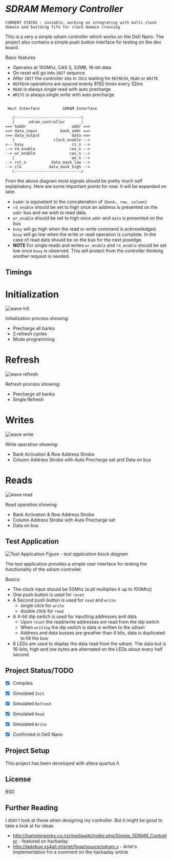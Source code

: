 # _SDRAM Memory Controller_

`CURRENT STATUS : instable, working on integrating with multi clock domain and building
fifo for clock domain crossing`

This is a very a simple sdram controller which works on the De0 Nano. The project
also contains a simple push button interface for testing on the dev board.

Basic features
 - Operates at 100Mhz, CAS 3, 32MB, 16-bit data
 - On reset will go into `INIT` sequnce
 - After `INIT` the controller sits in `IDLE` waiting for `REFRESH`, `READ` or `WRITE` 
 - `REFRESH` operations are spaced evenly 8192 times every 32ms
 - `READ` is always single read with auto precharge
 - `WRITE` is always single write with auto precharge

```

 Host Interface          SDRAM Interface

   /-----------------------------\
   |      sdram_controller       |
==> haddr                    addr ==>
==> data_input          bank_addr ==>
<== data_output              data <=>
   |                 clock_enable -->
<-- busy                     cs_n -->
--> rd_enable               ras_n -->
--> wr_enable               cas_n -->
   |                         we_n -->
--> rst_n           data_mask_low -->
--> clk            data_mask_high -->
   \-----------------------------/

```

From the above diagram most signals should be pretty much self explainatory. Here are some important points for now.  It will be expanded on later. 
 - `haddr` is equivelant to the concatenation of `{bank, row, column}`
 - `rd_enable` should be set to high once an address is presented on the `addr` bus and we wish to read data. 
 - `wr_enable` should be set to high once `addr` and `data` is presented on the bus
 - `busy` will go high when the read or write command is acknowledged. `busy` will go low when the write or read operation is complete.  In the case of read data should be on the bus for the next posedge.
 - **NOTE** For single reads and writes `wr_enable` and `rd_enable` should be set low once `busy` is observed.  This will protect from the controller thinking another request is needed. 

## Timings

# Initialization
![wave init](https://raw.githubusercontent.com/stffrdhrn/sdram-controller/master/readme/wave-init.png)

Initialization process showing:
 - Precharge all banks
 - 2 refresh cycles
 - Mode programming

# Refresh
![wave refresh](https://raw.githubusercontent.com/stffrdhrn/sdram-controller/master/readme/wave-refresh.png)

Refresh process showing:
 - Precharge all banks
 - Single Refresh 

# Writes
![wave write](https://raw.githubusercontent.com/stffrdhrn/sdram-controller/master/readme/wave-write.png)

Write operation showing:
 - Bank Activation & Row Address Strobe
 - Column Address Strobe with Auto Precharge set and Data on bus

# Reads
![wave read](https://raw.githubusercontent.com/stffrdhrn/sdram-controller/master/readme/wave-read.png)

Read operation showing:
 - Bank Activation & Row Address Strobe
 - Column Address Strobe with Auto Precharge set
 - Data on bus


## Test Application

![Test Application](https://raw.githubusercontent.com/stffrdhrn/sdram-controller/master/readme/block.png)
*Figure - test application block diagram*

The test application provides a simple user interface for testing the functionality
of the sdram controller. 

Basics:
 - The clock input should be 50Mhz (a pll multiplies it up to 100Mhz)
 - One push button is used for `reset`
 - A Second push button is used for `read` and `write`
   - single click for `write`
   - double click for `read`
 - A 4-bit dip switch is used for inputting addresses and data 
   - Upon `reset` the read/write addresses are read from the dip switch
   - When `writing` the dip switch is data is written to the sdram
   - Address and data busses are greather than 4 bits, data is duplicated to fill the bus 
 - 8 LEDs are used to display the data read from the sdram. The data but is 16-bits, high and low bytes are alternated on the LEDs about every half second. 

## Project Status/TODO
 - [x] Compiles
 - [x] Simulated `Init`
 - [x] Simulated `Refresh`
 - [x] Simulated `Read`
 - [x] Simulated `Write`
 - [x] Confirmed in De0 Nano


## Project Setup
This project has been developed with altera quartus II. 

## License
BSD

## Further Reading
I didn't look at these when designing my controller.  But it might be good to take a look at for ideas. 
 - http://hamsterworks.co.nz/mediawiki/index.php/Simple_SDRAM_Controller - featured on hackaday
 - http://ladybug.xs4all.nl/arlet/fpga/source/sdram.v - Arlet's implementation fro a comment on the hackaday article
